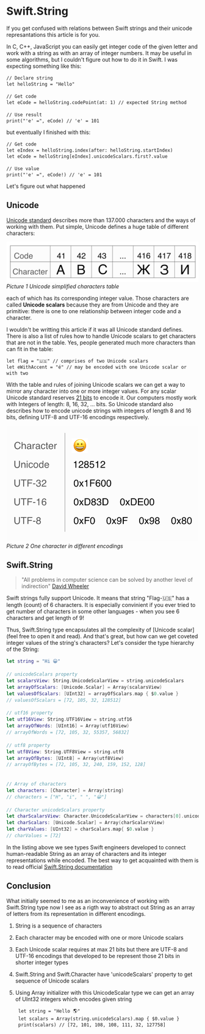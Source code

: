 # Swift.String

If you get confused with relations between Swift strings and their unicode represantations this article is for you.

In C, C++, JavaScript you can easily get integer code of the given letter and work with a string as with an array of integer numbers. It may be useful in some algorithms, but I couldn't figure out how to do it in Swift. I was expecting something like this:

    // Declare string
    let helloString = "Hello"

    // Get code
    let eCode = helloString.codePoint(at: 1) // expected String method

    // Use result
    print("'e' =", eCode) // 'e' = 101

but eventually I finished with this:

    // Get code
    let eIndex = helloString.index(after: helloString.startIndex)
    let eCode = helloString[eIndex].unicodeScalars.first?.value

    // Use value
    print("'e' =", eCode!) // 'e' = 101

Let's figure out what happened

## Unicode
[Unicode standard][Unicode standard] describes more than 137.000 characters and the ways of working with them. Put simple, Unicode defines a huge table of different characters:

![Picture 1][Unicode Simple Table Picture]
*Picture 1 Unicode simplified characters table*

each of which has its corresponding integer value. Those characters are called **Unicode scalars** because they are from Unicode and they are primitive: there is one to one relationship between integer code and a character.

I wouldn't be writting this article if it was all Unicode standard defines. There is also a list of rules how to handle Unicode scalars to get characters that are not in the table. Yes, people generated much more characters than can fit in the table:

    let flag = "🇺🇸" // comprises of two Unicode scalars
    let eWithAccent = "é" // may be encoded with one Unicode scalar or with two

With the table and rules of joining Unicode scalars we can get a way to mirror any character into one or more integer values. For any scalar Unicode standard reserves [21 bits][Unicode standard FAQ] to encode it. Our computers mostly work with Integers of length: 8, 16, 32, ... bits. So Unicode standard also describes how to encode unicode strings with integers of length 8 and 16 bits, defining UTF-8 and UTF-16 encodings respectively.

![Picture 2][DifferentEncodings Picture]
*Picture 2 One character in different encodings*

## Swift.String
> "All problems in computer science can be solved by another level of indirection" [David Wheeler][David Wheeler quote]

Swift strings fully support Unicode. It means that string "Flag-🇺🇸" has a length (count) of 6 characters. It is especially  convinient if you ever tried to get number of characters in some other languages - when you see 6 characters and get length of 9!

Thus, Swift.String type encapsulates all the complexity of [Unicode scalar] (feel free to open it and read). And that's great, but how can we get coveted integer values of the string's characters? Let's consider the type hierarchy of the String:

```Swift
let string = "Hi 😀"

// unicodeScalars property
let scalarsView: String.UnicodeScalarView = string.unicodeScalars
let arrayOfScalars: [Unicode.Scalar] = Array(scalarsView)
let valuesOfScalars: [UInt32] = arrayOfScalars.map { $0.value }
// valuesOfScalars = [72, 105, 32, 128512]

// utf16 property
let utf16View: String.UTF16View = string.utf16
let arrayOfWords: [UInt16] = Array(utf16View)
// arrayOfWords = [72, 105, 32, 55357, 56832]

// utf8 property
let utf8View: String.UTF8View = string.utf8
let arrayOfBytes: [UInt8] = Array(utf8View)
// arrayOfBytes = [72, 105, 32, 240, 159, 152, 128]


// Array of characters
let characters: [Character] = Array(string)
// characters = ["H", "i", " ", "😀"]

// Character unicodeScalars property
let charScalarsView: Character.UnicodeScalarView = characters[0].unicodeScalars
let charScalars: [Unicode.Scalar] = Array(charScalarsView)
let charValues: [UInt32] = charScalars.map{ $0.value }
// charValues = [72]
```

In the listing above we see types Swift engineers developed to connect human-readable String as an array of characters and its integer representations while encoded. The best way to get acquainted with them is to read official [Swift.String documentation][Swift.String documentation]

## Conclusion
What initially seemed to me as an inconvenience of working with Swift.String type now I see as a rigth way to abstract out String as an array of letters from its representation in different encodings. 
1. String is a sequence of characters
1. Each character may be encoded with one or more Unicode scalars
1. Each Unicode scalar requires at max 21 bits but there are UTF-8 and UTF-16 encodings that developed to be represent those 21 bits in shorter integer types
1. Swift.String and Swift.Character have 'unicodeScalars' property to get sequence of Unicode scalars
1. Using Array initializer with this UnicodeScalar type we can get an array of UInt32 integers which encodes given string

        let string = "Hello 🌎"
        let scalars = Array(string.unicodeScalars).map { $0.value }
        print(scalars) // [72, 101, 108, 108, 111, 32, 127758]
       




[Unicode standard]:http://www.unicode.org/versions/Unicode11.0.0/
[Unicode standard FAQ]:http://www.unicode.org/faq//utf_bom.html#UTF32
[David Wheeler quote]:https://en.wikipedia.org/wiki/Indirection
[Swift.String documentation]:https://developer.apple.com/documentation/swift/string
[Unicode Simple Table Picture]:pict/UnicodeTable.png
[DifferentEncodings Picture]:pict/DifferentEncodings.png

